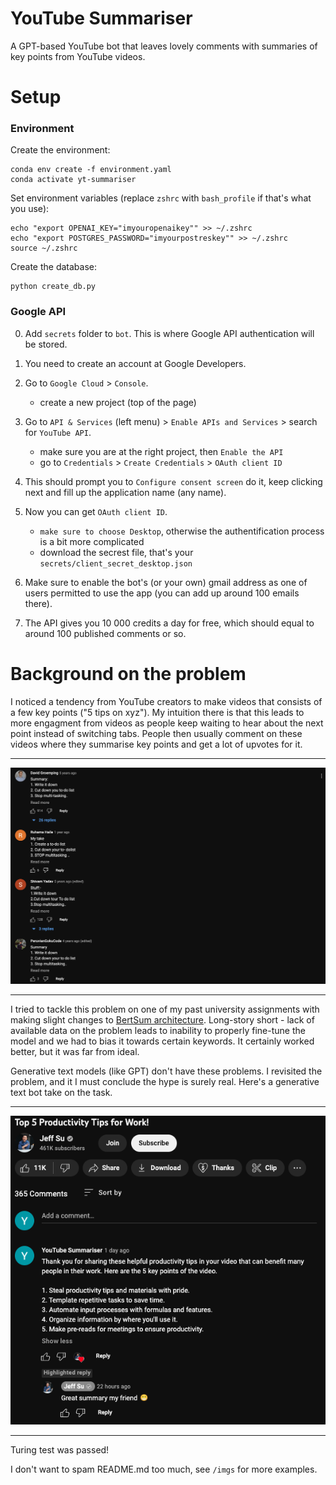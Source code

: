 # YouTube Summariser

A GPT-based YouTube bot that leaves lovely comments with summaries of key points from YouTube videos.

# Setup

### Environment

Create the environment:

```
conda env create -f environment.yaml
conda activate yt-summariser
```

Set environment variables (replace `zshrc` with `bash_profile` if that's what you use):

```
echo "export OPENAI_KEY="imyouropenaikey"" >> ~/.zshrc
echo "export POSTGRES_PASSWORD="imyourpostreskey"" >> ~/.zshrc
source ~/.zshrc
```

Create the database:

```
python create_db.py
```

### Google API

0. Add `secrets` folder to `bot`. This is where Google API authentication will be stored.

1. You need to create an account at Google Developers.
2. Go to `Google Cloud` > `Console`.
    * create a new project (top of the page)
3. Go to `API & Services` (left menu) > `Enable APIs and Services` > search for `YouTube API`.
    * make sure you are at the right project, then `Enable the API`
    * go to `Credentials` > `Create Credentials` > `OAuth client ID`
4. This should prompt you to `Configure consent screen` do it, keep clicking next and fill up the application name (any name).
5. Now you can get `OAuth client ID`.
    * `make sure to choose Desktop`, otherwise the authentification process is a bit more complicated
    *  download the secrest file, that's your `secrets/client_secret_desktop.json`
6. Make sure to enable the bot's (or your own) gmail address as one of users permitted to use the app (you can add up around 100 emails there).
7. The API gives you 10 000 credits a day for free, which should equal to around 100 published comments or so.

# Background on the problem

I noticed a tendency from YouTube creators to make videos that consists of a few key points ("5 tips on xyz"). My intuition there is that this leads to more engagment from videos as people keep waiting to hear about the next point instead of switching tabs. People then usually comment on these videos where they summarise key points and get a lot of upvotes for it.

-----

![Screenshot](imgs/olympics-alux.png)

-----

I tried to tackle this problem on one of my past university assignments with making slight changes to [BertSum architecture](https://arxiv.org/abs/1903.10318v1). Long-story short - lack of available data on the problem leads to inability to properly fine-tune the model and we had to bias it towards certain keywords. It certainly worked better, but it was far from ideal.

Generative text models (like GPT) don't have these problems. I revisited the problem, and it I must conclude the hype is surely real. Here's a generative text bot take on the task. 

-----

![Screenshot](imgs/jeff-cmt.png)

-----

Turing test was passed!

I don't want to spam README.md too much, see `/imgs` for more examples.
